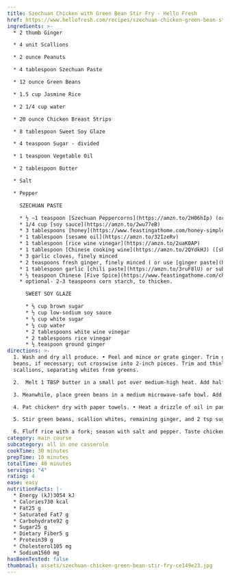 ```yaml
---
title: Szechuan Chicken with Green Bean Stir Fry - Hello Fresh
href: https://www.hellofresh.com/recipes/szechuan-chicken-green-bean-stir-fry-5ea7117086b8b04df30b20d4
ingredients: >-
  * 2 thumb Ginger

  * 4 unit Scallions  

  * 2 ounce Peanuts

  * 4 tablespoon Szechuan Paste

  * 12 ounce Green Beans

  * 1.5 cup Jasmine Rice

  * 2 1/4 cup water

  * 20 ounce Chicken Breast Strips

  * 8 tablespoon Sweet Soy Glaze

  * 4 teaspoon Sugar - divided

  * 1 teaspoon Vegetable Oil

  * 2 tablespoon Butter

  * Salt

  * Pepper

    SZECHUAN PASTE

    * ½ –1 teaspoon [Szechuan Peppercorns](https://amzn.to/2H06hIp) (or sub black [peppercorns](https://amzn.to/33OwJhv))
    * 1/4 cup [soy sauce](https://amzn.to/2wu77eB)
    * 3 tablespoons [honey](https://www.feastingathome.com/honey-simple-syrup/)
    * 1 tablespoon [sesame oil](https://amzn.to/32IzeRv)
    * 1 tablespoon [rice wine vinegar](https://amzn.to/2uaK0AP)
    * 1 tablespoon [Chinese cooking wine](https://amzn.to/2QYdkHJ) ([shaoxing](https://amzn.to/2QYdkHJ)) or [mirin](https://amzn.to/2tGs8RE) (both optional)
    * 3 garlic cloves, finely minced
    * 2 teaspoons fresh ginger, finely minced ( or use [ginger paste](https://amzn.to/2QYbR4b))
    * 1 tablespoon garlic [chili paste](https://amzn.to/3ruF8lU) or sub 1 teaspoon chili flakes
    * ½ teaspoon Chinese [Five Spice](https://www.feastingathome.com/chinese-five-spice/)
    * optional- 2-3 teaspoons corn starch, to thicken.

      SWEET SOY GLAZE

      * ⅔ cup brown sugar
      * ½ cup low-sodium soy sauce
      * ⅓ cup white sugar
      * ¼ cup water
      * 2 tablespoons white wine vinegar
      * 2 tablespoons rice vinegar
      * ½ teaspoon ground ginger
directions: >-
  1. Wash and dry all produce. • Peel and mince or grate ginger. Trim green
  beans, if necessary; cut crosswise into 2-inch pieces. Trim and thinly slice
  scallions, separating whites from greens.

  2.  Melt 1 TBSP butter in a small pot over medium-high heat. Add half the ginger; cook, stirring, until fragrant, 1 minute. • Stir in rice, 2¼ cups water, and a big pinch of salt. Bring to a boil, then cover and reduce to a low simmer. Cook until rice is tender, 15-18 minutes. Keep covered off heat until ready to serve. 

  3. Meanwhile, place green beans in a medium microwave-safe bowl. Add a splash of water, then cover with plastic wrap. Microwave until tender, 1-2 minutes. Uncover, drain, and set aside. • Heat a large, preferably nonstick, pan over medium-high heat. Add peanuts, 2 tsp sugar, and water. Cook, stirring, until water has evaporated and peanuts are coated and lightly toasted, 3-5 minutes. Turn off heat; transfer to a small bowl. Wash out pan. 

  4. Pat chicken* dry with paper towels. • Heat a drizzle of oil in pan used for peanuts over medium-high heat. Add chicken and cook, stirring occasionally, until browned and cooked through, 4-6 minutes.

  5. Stir green beans, scallion whites, remaining ginger, and 2 tsp sugar into pan with chicken. Cook, scraping up any browned bits from bottom of pan, until ginger is fragrant, 1 minute. • Stir in Szechuan paste, sweet soy glaze, and 1/3 cup water. Cook, stirring, until everything is thoroughly coated in sauce, 1-2 minutes. Remove pan from heat. • TIP: If ginger and scallions begin to brown too quickly, reduce heat to medium low.

  6. Fluff rice with a fork; season with salt and pepper. Taste chicken stir-fry and season with salt and pepper. • Divide rice between bowls and top with chicken stir-fry. Sprinkle with scallion greens and peanuts. Serve.
category: main course
subcategory: all in one casserole
cookTime: 30 minutes
prepTime: 10 minutes
totalTime: 40 minutes
servings: "4"
rating: 4
ease: easy
nutritionFacts: |-
  * Energy (kJ)3054 kJ
  * Calories730 kcal
  * Fat25 g
  * Saturated Fat7 g
  * Carbohydrate92 g
  * Sugar25 g
  * Dietary Fiber5 g
  * Protein39 g
  * Cholesterol105 mg
  * Sodium1560 mg
hasBeenTested: false
thumbnail: assets/szechuan-chicken-green-bean-stir-fry-ce149e23.jpg
---
```

